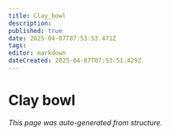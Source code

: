 ```yaml
---
title: Clay_bowl
description: 
published: true
date: 2025-04-07T07:53:53.471Z
tags: 
editor: markdown
dateCreated: 2025-04-07T07:53:51.429Z
---
```


# Clay bowl

*This page was auto-generated from structure.*